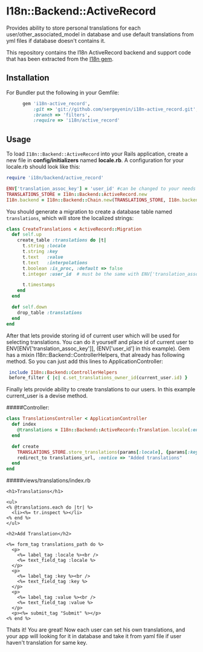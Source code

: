 I18n::Backend::ActiveRecord
===========================

Provides ability to store personal translations for each user/other_associated_model
in database and use default translations from yml files if database doesn't contains it.

This repository contains the I18n ActiveRecord backend and support code
that has been extracted from the [I18n gem](https://github.com/svenfuchs/i18n).

Installation
------------

For Bundler put the following in your Gemfile:
```ruby
      gem 'i18n-active_record',
          :git => 'git://github.com/sergeyenin/i18n-active_record.git',
          :branch => 'filters',
          :require => 'i18n/active_record'
```

Usage 
-----

To load `I18n::Backend::ActiveRecord` into your Rails application,
create a new file in **config/initializers** named **locale.rb**.
A configuration for your locale.rb should look like this:
```ruby
require 'i18n/backend/active_record'

ENV['translation_assoc_key'] = 'user_id' #can be changed to your needs
TRANSLATIONS_STORE = I18n::Backend::ActiveRecord.new
I18n.backend = I18n::Backend::Chain.new(TRANSLATIONS_STORE, I18n.backend)
```

You should generate a migration to create a database table named
`translations`, which will store the localized strings:

```ruby
class CreateTranslations < ActiveRecord::Migration
  def self.up
    create_table :translations do |t|
      t.string :locale
      t.string :key
      t.text   :value
      t.text   :interpolations
      t.boolean :is_proc, :default => false
      t.integer :user_id  # must be the same with ENV['translation_assoc_key']

      t.timestamps
    end
  end

  def self.down
    drop_table :translations
  end
end
```

After that lets provide storing id of current user which will be used for selecting translations.
You can do it yourself and place id of current user to ENV[ENV['translation_assoc_key']],
(ENV['user_id'] in this example).
Gem has a mixin I18n::Backend::ControllerHelpers, that already has following method.
So you can just add this lines to ApplicationController:

```ruby
 include I18n::Backend::ControllerHelpers
 before_filter { |c| c.set_translations_owner_id(current_user.id) }
```

Finally lets provide ability to create translations to our users.
In this example current_user is a devise method.

#####Controller:

```ruby
class TranslationsController < ApplicationController
  def index
    @translations = I18n::Backend::ActiveRecord::Translation.locale(:en).where(user_id: current_user.id)
  end

  def create
    TRANSLATIONS_STORE.store_translations(params[:locale], {params[:key].strip => params[:value].strip}, {user_id: current_user.id})
    redirect_to translations_url, :notice => "Added translations"
  end
end
```

#####views/translations/index.rb
```html+erb
<h1>Translations</h1>

<ul>
<% @translations.each do |tr| %>
  <li><%= tr.inspect %></li>
<% end %>
</ul>

<h2>Add Translation</h2>

<%= form_tag translations_path do %>
  <p>
    <%= label_tag :locale %><br />
    <%= text_field_tag :locale %>
  </p>
  <p>
    <%= label_tag :key %><br />
    <%= text_field_tag :key %>
  </p>
  <p>
    <%= label_tag :value %><br />
    <%= text_field_tag :value %>
  </p>
  <p><%= submit_tag "Submit" %></p>
<% end %>
```

Thats it! You are great! Now each user can set his own translations, and your app
will looking for it in database and take it from yaml file if user haven't translation
for same key.
